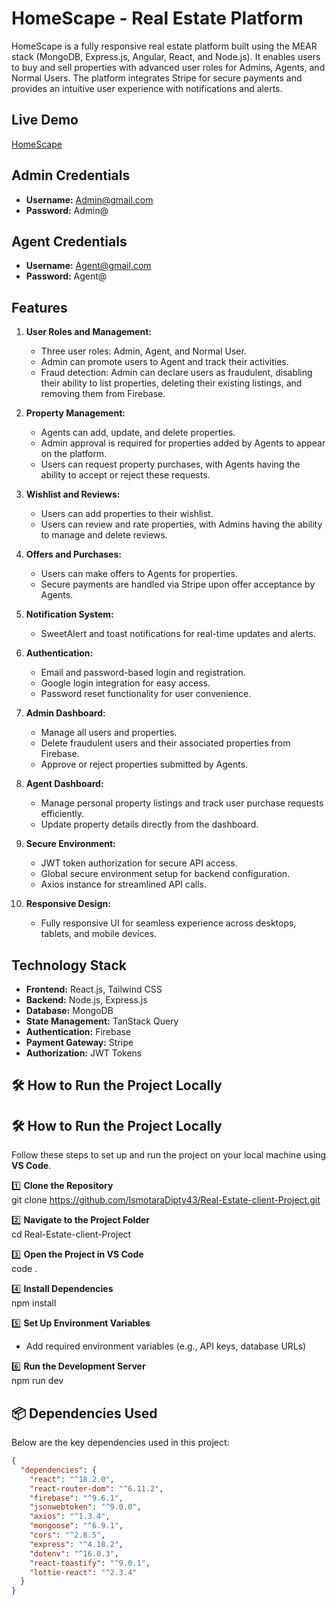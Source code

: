 # HomeScape - Real Estate Platform

HomeScape is a fully responsive real estate platform built using the MEAR stack (MongoDB, Express.js, Angular, React, and Node.js). It enables users to buy and sell properties with advanced user roles for Admins, Agents, and Normal Users. The platform integrates Stripe for secure payments and provides an intuitive user experience with notifications and alerts.

## Live Demo
[HomeScape](https://realstate-be053.web.app/)

## Admin Credentials
- **Username:** Admin@gmail.com  
- **Password:** Admin@

## Agent Credentials
- **Username:** Agent@gmail.com  
- **Password:** Agent@

## Features
1. **User Roles and Management:**
   - Three user roles: Admin, Agent, and Normal User.
   - Admin can promote users to Agent and track their activities.
   - Fraud detection: Admin can declare users as fraudulent, disabling their ability to list properties, deleting their existing listings, and removing them from Firebase.

2. **Property Management:**
   - Agents can add, update, and delete properties.
   - Admin approval is required for properties added by Agents to appear on the platform.
   - Users can request property purchases, with Agents having the ability to accept or reject these requests.

3. **Wishlist and Reviews:**
   - Users can add properties to their wishlist.
   - Users can review and rate properties, with Admins having the ability to manage and delete reviews.

4. **Offers and Purchases:**
   - Users can make offers to Agents for properties.
   - Secure payments are handled via Stripe upon offer acceptance by Agents.

5. **Notification System:**
   - SweetAlert and toast notifications for real-time updates and alerts.

6. **Authentication:**
   - Email and password-based login and registration.
   - Google login integration for easy access.
   - Password reset functionality for user convenience.

7. **Admin Dashboard:**
   - Manage all users and properties.
   - Delete fraudulent users and their associated properties from Firebase.
   - Approve or reject properties submitted by Agents.

8. **Agent Dashboard:**
   - Manage personal property listings and track user purchase requests efficiently.
   - Update property details directly from the dashboard.

9. **Secure Environment:**
   - JWT token authorization for secure API access.
   - Global secure environment setup for backend configuration.
   - Axios instance for streamlined API calls.

10. **Responsive Design:**
    - Fully responsive UI for seamless experience across desktops, tablets, and mobile devices.

## Technology Stack
- **Frontend:** React.js, Tailwind CSS
- **Backend:** Node.js, Express.js
- **Database:** MongoDB
- **State Management:** TanStack Query
- **Authentication:** Firebase
- **Payment Gateway:** Stripe
- **Authorization:** JWT Tokens
## 🛠 How to Run the Project Locally

## 🛠 How to Run the Project Locally

Follow these steps to set up and run the project on your local machine using **VS Code**.

1️⃣ **Clone the Repository**  
   git clone https://github.com/IsmotaraDipty43/Real-Estate-client-Project.git  

2️⃣ **Navigate to the Project Folder**  
   cd Real-Estate-client-Project

3️⃣ **Open the Project in VS Code**  
   code .  

4️⃣ **Install Dependencies**  
     npm install  

5️⃣ **Set Up Environment Variables**   
   - Add required environment variables (e.g., API keys, database URLs)  

6️⃣ **Run the Development Server**  
   npm run dev  
   
## 📦 Dependencies Used  
Below are the key dependencies used in this project:  

```json
{
  "dependencies": {
    "react": "^18.2.0",
    "react-router-dom": "^6.11.2",
    "firebase": "^9.6.1",
    "jsonwebtoken": "^9.0.0",
    "axios": "^1.3.4",
    "mongoose": "^6.9.1",
    "cors": "^2.8.5",
    "express": "^4.18.2",
    "dotenv": "^16.0.3",
    "react-toastify": "^9.0.1",
    "lottie-react": "^2.3.4"
  }
}

